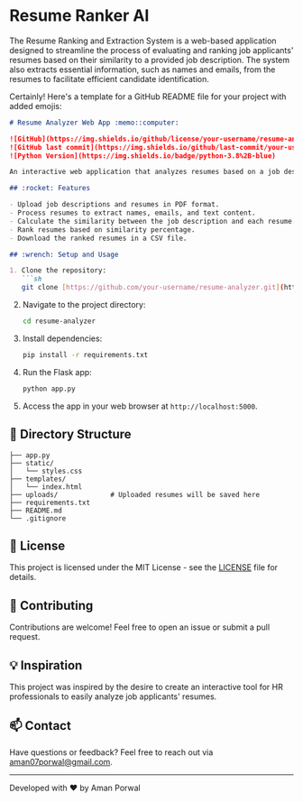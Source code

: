 # Resume Ranker AI
The Resume Ranking and Extraction System is a web-based application designed to streamline the process of evaluating and ranking job applicants' resumes based on their similarity to a provided job description. The system also extracts essential information, such as names and emails, from the resumes to facilitate efficient candidate identification.

Certainly! Here's a template for a GitHub README file for your project with added emojis:

```markdown
# Resume Analyzer Web App :memo::computer:

![GitHub](https://img.shields.io/github/license/your-username/resume-analyzer)
![GitHub last commit](https://img.shields.io/github/last-commit/your-username/resume-analyzer)
![Python Version](https://img.shields.io/badge/python-3.8%2B-blue)

An interactive web application that analyzes resumes based on a job description using natural language processing techniques.

## :rocket: Features

- Upload job descriptions and resumes in PDF format.
- Process resumes to extract names, emails, and text content.
- Calculate the similarity between the job description and each resume.
- Rank resumes based on similarity percentage.
- Download the ranked resumes in a CSV file.

## :wrench: Setup and Usage

1. Clone the repository:
   ```sh
   git clone [https://github.com/your-username/resume-analyzer.git](https://github.com/iamamanporwal/resume-ranker.git)
   ```

2. Navigate to the project directory:
   ```sh
   cd resume-analyzer
   ```

3. Install dependencies:
   ```sh
   pip install -r requirements.txt
   ```

4. Run the Flask app:
   ```sh
   python app.py
   ```

5. Access the app in your web browser at `http://localhost:5000`.

## :file_folder: Directory Structure

```
├── app.py
├── static/
│   └── styles.css
├── templates/
│   └── index.html
├── uploads/             # Uploaded resumes will be saved here
├── requirements.txt
├── README.md
└── .gitignore
```

## :page_facing_up: License

This project is licensed under the MIT License - see the [LICENSE](LICENSE) file for details.

## :memo: Contributing

Contributions are welcome! Feel free to open an issue or submit a pull request.

## :bulb: Inspiration

This project was inspired by the desire to create an interactive tool for HR professionals to easily analyze job applicants' resumes.

## :mailbox: Contact

Have questions or feedback? Feel free to reach out via [aman07porwal@gmail.com](mailto:aman07porwal@gmail.com).

---
Developed with :heart: by Aman Porwal
```



